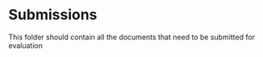 # Submissions

This folder should contain all the documents that need to be submitted for evaluation
